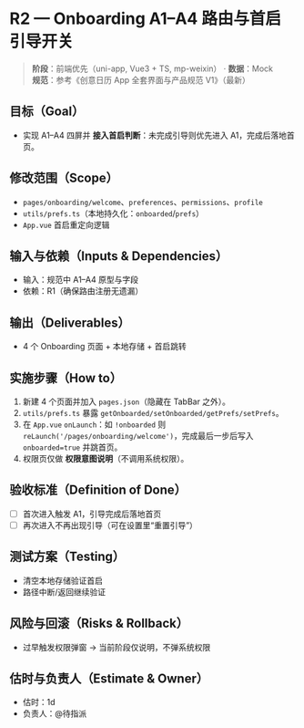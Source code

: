 # R2 — Onboarding A1–A4 路由与首启引导开关

> **阶段**：前端优先（uni-app, Vue3 + TS, mp-weixin） · **数据**：Mock  
> **规范**：参考《创意日历 App 全套界面与产品规范 V1》（最新）

## 目标（Goal）
- 实现 A1–A4 四屏并 **接入首启判断**：未完成引导则优先进入 A1，完成后落地首页。

## 修改范围（Scope）
- `pages/onboarding/welcome`、`preferences`、`permissions`、`profile`
- `utils/prefs.ts`（本地持久化：`onboarded`/`prefs`）
- `App.vue` 首启重定向逻辑

## 输入与依赖（Inputs & Dependencies）
- 输入：规范中 A1–A4 原型与字段
- 依赖：R1（确保路由注册无遗漏）

## 输出（Deliverables）
- 4 个 Onboarding 页面 + 本地存储 + 首启跳转

## 实施步骤（How to）
1. 新建 4 个页面并加入 `pages.json`（隐藏在 TabBar 之外）。
2. `utils/prefs.ts` 暴露 `getOnboarded/setOnboarded/getPrefs/setPrefs`。
3. 在 `App.vue` `onLaunch`：如 `!onboarded` 则 `reLaunch('/pages/onboarding/welcome')`，完成最后一步后写入 `onboarded=true` 并跳首页。
4. 权限页仅做 **权限意图说明**（不调用系统权限）。

## 验收标准（Definition of Done）
- [ ] 首次进入触发 A1，引导完成后落地首页
- [ ] 再次进入不再出现引导（可在设置里“重置引导”）

## 测试方案（Testing）
- 清空本地存储验证首启
- 路径中断/返回继续验证

## 风险与回滚（Risks & Rollback）
- 过早触发权限弹窗 → 当前阶段仅说明，不弹系统权限

## 估时与负责人（Estimate & Owner）
- 估时：1d
- 负责人：@待指派
